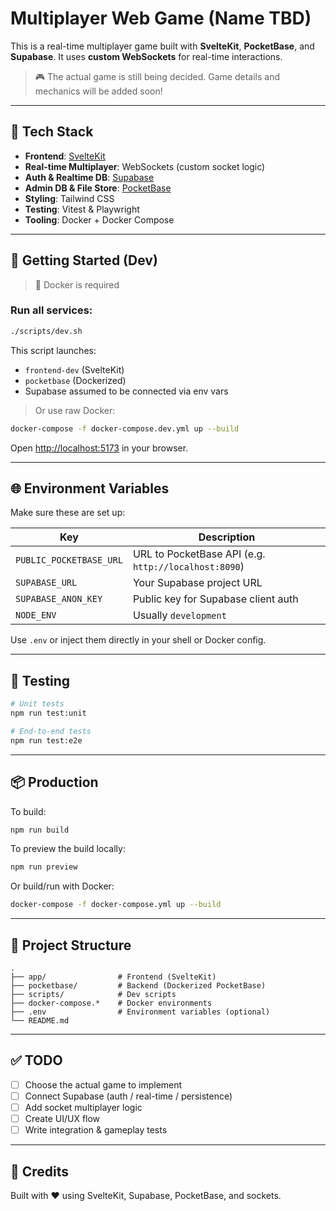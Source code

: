 # Multiplayer Web Game (Name TBD)

This is a real-time multiplayer game built with **SvelteKit**, **PocketBase**, and **Supabase**. It uses **custom WebSockets** for real-time interactions.

> 🎮 The actual game is still being decided. Game details and mechanics will be added soon!

---

## 🧰 Tech Stack

- **Frontend**: [SvelteKit](https://kit.svelte.dev)
- **Real-time Multiplayer**: WebSockets (custom socket logic)
- **Auth & Realtime DB**: [Supabase](https://supabase.io)
- **Admin DB & File Store**: [PocketBase](https://pocketbase.io)
- **Styling**: Tailwind CSS
- **Testing**: Vitest & Playwright
- **Tooling**: Docker + Docker Compose

---

## 🚀 Getting Started (Dev)

> 🐳 Docker is required

### Run all services:

```bash
./scripts/dev.sh
```

This script launches:
- `frontend-dev` (SvelteKit)
- `pocketbase` (Dockerized)
- Supabase assumed to be connected via env vars

> Or use raw Docker:

```bash
docker-compose -f docker-compose.dev.yml up --build
```

Open [http://localhost:5173](http://localhost:5173) in your browser.

---

## 🌐 Environment Variables

Make sure these are set up:

| Key                      | Description                         |
|--------------------------|-------------------------------------|
| `PUBLIC_POCKETBASE_URL`  | URL to PocketBase API (e.g. `http://localhost:8090`) |
| `SUPABASE_URL`           | Your Supabase project URL           |
| `SUPABASE_ANON_KEY`      | Public key for Supabase client auth |
| `NODE_ENV`               | Usually `development`               |

Use `.env` or inject them directly in your shell or Docker config.

---

## 🧪 Testing

```bash
# Unit tests
npm run test:unit

# End-to-end tests
npm run test:e2e
```

---

## 📦 Production

To build:

```bash
npm run build
```

To preview the build locally:

```bash
npm run preview
```

Or build/run with Docker:

```bash
docker-compose -f docker-compose.yml up --build
```

---

## 📁 Project Structure

```
.
├── app/                # Frontend (SvelteKit)
├── pocketbase/         # Backend (Dockerized PocketBase)
├── scripts/            # Dev scripts
├── docker-compose.*    # Docker environments
├── .env                # Environment variables (optional)
└── README.md
```

---

## ✅ TODO

- [ ] Choose the actual game to implement
- [ ] Connect Supabase (auth / real-time / persistence)
- [ ] Add socket multiplayer logic
- [ ] Create UI/UX flow
- [ ] Write integration & gameplay tests

---

## 🧠 Credits

Built with ❤️ using SvelteKit, Supabase, PocketBase, and sockets.


